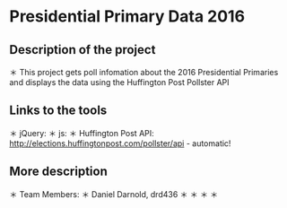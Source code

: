 # Presidential Primary Data 2016

## Description of the project
＊ This project gets poll infomation about the 2016 Presidential Primaries and displays the data using the Huffington Post Pollster API 
## Links to the tools
＊ jQuery: 
＊ js: 
＊ Huffington Post API: http://elections.huffingtonpost.com/pollster/api - automatic!

## More description
＊ Team Members:
＊ Daniel Darnold, drd436
＊
＊
＊
＊